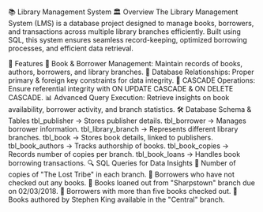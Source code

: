 📚 Library Management System
🏛️ Overview
The Library Management System (LMS) is a database project designed to manage books, borrowers, and transactions across multiple library branches efficiently. Built using SQL, this system ensures seamless record-keeping, optimized borrowing processes, and efficient data retrieval.

🔹 Features
📖 Book & Borrower Management: Maintain records of books, authors, borrowers, and library branches.
🔗 Database Relationships: Proper primary & foreign key constraints for data integrity.
🔄 CASCADE Operations: Ensure referential integrity with ON UPDATE CASCADE & ON DELETE CASCADE.
📊 Advanced Query Execution: Retrieve insights on book availability, borrower activity, and branch statistics.
🛠 Database Schema & Tables
tbl_publisher → Stores publisher details.
tbl_borrower → Manages borrower information.
tbl_library_branch → Represents different library branches.
tbl_book → Stores book details, linked to publishers.
tbl_book_authors → Tracks authorship of books.
tbl_book_copies → Records number of copies per branch.
tbl_book_loans → Handles book borrowing transactions.
🔍 SQL Queries for Data Insights
📌 Number of copies of "The Lost Tribe" in each branch.
📌 Borrowers who have not checked out any books.
📌 Books loaned out from "Sharpstown" branch due on 02/03/2018.
📌 Borrowers with more than five books checked out.
📌 Books authored by Stephen King available in the "Central" branch.
